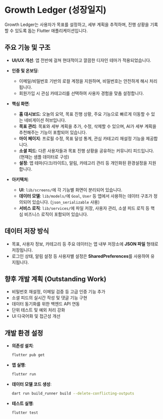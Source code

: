 # Growth Ledger (성장일지)

Growth Ledger는 사용자가 목표를 설정하고, 세부 계획을 추적하며, 진행 상황을 기록할 수 있도록 돕는 Flutter 애플리케이션입니다.

## 주요 기능 및 구조

- **UI/UX 개선**: 앱 전반에 걸쳐 현대적이고 깔끔한 디자인 테마가 적용되었습니다.
- **인증 및 온보딩**:
  - 이메일/비밀번호 기반의 로컬 계정을 지원하며, 비밀번호는 안전하게 해시 처리됩니다.
  - 회원가입 시 관심 카테고리를 선택하여 사용자 경험을 맞춤 설정합니다.

- **핵심 화면**:
  - **홈 대시보드**: 오늘의 요약, 목표 진행 상황, 주요 기능으로 빠르게 이동할 수 있는 네비게이션 허브입니다.
  - **목표 관리**: 목표와 세부 계획을 추가, 수정, 삭제할 수 있으며, AI가 세부 계획을 추천해주는 기능이 포함되어 있습니다.
  - **마이 페이지**: 프로필 수정, 목표 달성 통계, 관심 카테고리 재설정 기능을 제공합니다.
  - **소셜 피드**: 다른 사용자들과 목표 진행 상황을 공유하는 커뮤니티 피드입니다. (현재는 샘플 데이터로 구성)
  - **설정**: 앱 테마(다크/라이트), 알림, 카테고리 관리 등 개인화된 환경설정을 지원합니다.

- **아키텍처**:
  - **UI**: `lib/screens/`에 각 기능별 화면이 분리되어 있습니다.
  - **데이터 모델**: `lib/models/`에 `Goal`, `User` 등 앱에서 사용하는 데이터 구조가 정의되어 있습니다. (`json_serializable` 사용)
  - **서비스 로직**: `lib/services/`에 파일 저장, 사용자 관리, 소셜 피드 로직 등 핵심 비즈니스 로직이 포함되어 있습니다.

## 데이터 저장 방식

- 목표, 사용자 정보, 카테고리 등 주요 데이터는 앱 내부 저장소에 **JSON 파일** 형태로 저장됩니다.
- 로그인 상태, 알림 설정 등 사용자별 설정은 **SharedPreferences**를 사용하여 유지됩니다.

## 향후 개발 계획 (Outstanding Work)

- 비밀번호 재설정, 이메일 검증 등 고급 인증 기능 추가
- 소셜 피드의 실시간 작성 및 댓글 기능 구현
- 데이터 동기화를 위한 백엔드 API 연동
- 단위 테스트 및 예외 처리 강화
- UI 다국어화 및 접근성 개선

## 개발 환경 설정

- **의존성 설치**:
  ```bash
  flutter pub get
  ```
- **앱 실행**:
  ```bash
  flutter run
  ```
- **데이터 모델 코드 생성**:
  ```bash
  dart run build_runner build --delete-conflicting-outputs
  ```
- **테스트 실행**:
  ```bash
  flutter test
  ```
